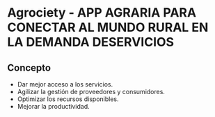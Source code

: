 # Agrociety - APP AGRARIA PARA CONECTAR AL MUNDO RURAL EN LA DEMANDA DESERVICIOS

## Concepto 

* Dar mejor acceso a los servicios.
* Agilizar la gestión de proveedores y consumidores.
* Optimizar los recursos disponibles.
* Mejorar la productividad.
